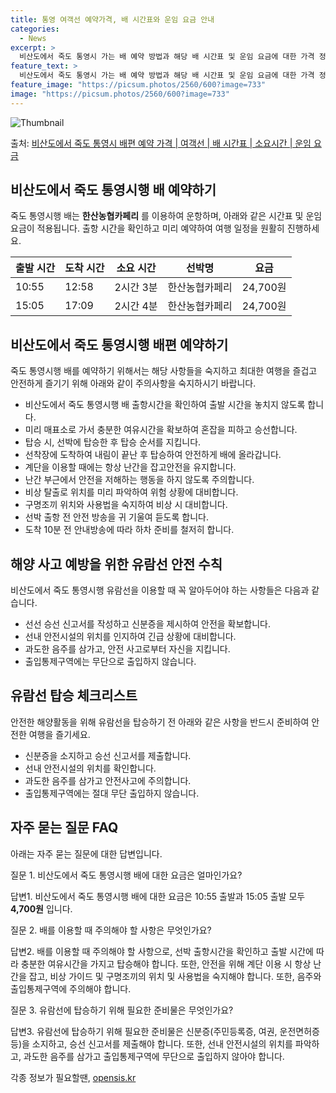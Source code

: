 ```yaml
---
title: 통영 여객선 예약가격, 배 시간표와 운임 요금 안내
categories:
  - News
excerpt: >
  비산도에서 죽도 통영시 가는 배 예약 방법과 해당 배 시간표 및 운임 요금에 대한 가격 정보를 안내 드리겠습니다. 안전하고 재밋는 죽도 통영시행 여행을 위해 아래 정보 참고하시기 바랍니다. 죽도 통영시행 배편 예약하기 👈 클릭비산도에서 죽도 통영시행 배 시간표출발 시간도착 시간소요 시간선박명요금10:5512:582시간 3분한산농협카페리24,700원15:0517:092시간 4분한산농협카페리24,700원죽도 통영시행 배편 예약하기 👈 클릭비산도에서 죽도 통영시행 여객선 탑승 시 이용수칙배를 이용할 때 꼭 알아둬야 할 사항들은 다음과 같습니다:1) 비산도에서 죽도 통영시행 배 출항시간을 확인하여 출발 시간을 놓치지 않도록 합니다.2) 미리 매표소로 가서 충분한 여유시간을 확보하여 혼잡을 피하고 승선합니다.3)..
feature_text: >
  비산도에서 죽도 통영시 가는 배 예약 방법과 해당 배 시간표 및 운임 요금에 대한 가격 정보를 안내 드리겠습니다. 안전하고 재밋는 죽도 통영시행 여행을 위해 아래 정보 참고하시기 바랍니다. 죽도 통영시행 배편 예약하기 👈 클릭비산도에서 죽도 통영시행 배 시간표출발 시간도착 시간소요 시간선박명요금10:5512:582시간 3분한산농협카페리24,700원15:0517:092시간 4분한산농협카페리24,700원죽도 통영시행 배편 예약하기 👈 클릭비산도에서 죽도 통영시행 여객선 탑승 시 이용수칙배를 이용할 때 꼭 알아둬야 할 사항들은 다음과 같습니다:1) 비산도에서 죽도 통영시행 배 출항시간을 확인하여 출발 시간을 놓치지 않도록 합니다.2) 미리 매표소로 가서 충분한 여유시간을 확보하여 혼잡을 피하고 승선합니다.3)..
feature_image: "https://picsum.photos/2560/600?image=733"
image: "https://picsum.photos/2560/600?image=733"
---
```


![Thumbnail](https://img1.daumcdn.net/thumb/R800x0/?scode=mtistory2&fname=https%3A%2F%2Fblog.kakaocdn.net%2Fdn%2FPvhop%2FbtsHB32dSx1%2FkkZk1bSQojOuDPDJCrxJQk%2Fimg.webp)

<p>출처: <a href="https://opensis.kr/entry/%EB%B9%84%EC%82%B0%EB%8F%84%EC%97%90%EC%84%9C-%EC%A3%BD%EB%8F%84-%ED%86%B5%EC%98%81%EC%8B%9C-%EB%B0%B0%ED%8E%B8-%EC%98%88%EC%95%BD-%EA%B0%80%EA%B2%A9-%EC%97%AC%EA%B0%9D%EC%84%A0-%EB%B0%B0-%EC%8B%9C%EA%B0%84%ED%91%9C-%EC%86%8C%EC%9A%94%EC%8B%9C%EA%B0%84-%EC%9A%B4%EC%9E%84-%EC%9A%94%EA%B8%88" rel="dofollow">비산도에서 죽도 통영시 배편 예약 가격 | 여객선 | 배 시간표 | 소요시간 | 운임 요금</a> </p>

## 비산도에서 죽도 통영시행 배 예약하기

죽도 통영시행 배는 **한산농협카페리** 를 이용하여 운항하며, 아래와 같은 시간표 및 운임 요금이 적용됩니다. 출항 시간을 확인하고 미리
예약하여 여행 일정을 원활히 진행하세요.

**출발 시간** | **도착 시간** | **소요 시간** | **선박명** | **요금**  
---|---|---|---|---  
10:55 | 12:58 | 2시간 3분 | 한산농협카페리 | 24,700원  
15:05 | 17:09 | 2시간 4분 | 한산농협카페리 | 24,700원  
  
## 비산도에서 죽도 통영시행 배편 예약하기

죽도 통영시행 배를 예약하기 위해서는 해당 사항들을 숙지하고 최대한 여행을 즐겁고 안전하게 즐기기 위해 아래와 같이 주의사항을 숙지하시기
바랍니다.

  * 비산도에서 죽도 통영시행 배 출항시간을 확인하여 출발 시간을 놓치지 않도록 합니다.
  * 미리 매표소로 가서 충분한 여유시간을 확보하여 혼잡을 피하고 승선합니다.
  * 탑승 시, 선박에 탑승한 후 탑승 순서를 지킵니다.
  * 선착장에 도착하여 내림이 끝난 후 탑승하여 안전하게 배에 올라갑니다.
  * 계단을 이용할 때에는 항상 난간을 잡고안전을 유지합니다.
  * 난간 부근에서 안전을 저해하는 행동을 하지 않도록 주의합니다.
  * 비상 탈출로 위치를 미리 파악하여 위험 상황에 대비합니다.
  * 구명조끼 위치와 사용법을 숙지하여 비상 시 대비합니다.
  * 선박 출항 전 안전 방송을 귀 기울여 듣도록 합니다.
  * 도착 10분 전 안내방송에 따라 하차 준비를 철저히 합니다.

## 해양 사고 예방을 위한 유람선 안전 수칙

비산도에서 죽도 통영시행 유람선을 이용할 때 꼭 알아두어야 하는 사항들은 다음과 같습니다.

  * 선선 승선 신고서를 작성하고 신분증을 제시하여 안전을 확보합니다.
  * 선내 안전시설의 위치를 인지하여 긴급 상황에 대비합니다.
  * 과도한 음주를 삼가고, 안전 사고로부터 자신을 지킵니다.
  * 출입통제구역에는 무단으로 출입하지 않습니다.

## 유람선 탑승 체크리스트

안전한 해양활동을 위해 유람선을 탑승하기 전 아래와 같은 사항을 반드시 준비하여 안전한 여행을 즐기세요.

  * 신분증을 소지하고 승선 신고서를 제출합니다.
  * 선내 안전시설의 위치를 확인합니다.
  * 과도한 음주를 삼가고 안전사고에 주의합니다.
  * 출입통제구역에는 절대 무단 출입하지 않습니다.

## 자주 묻는 질문 FAQ

아래는 자주 묻는 질문에 대한 답변입니다.

질문 1. 비산도에서 죽도 통영시행 배에 대한 요금은 얼마인가요?

답변1. 비산도에서 죽도 통영시행 배에 대한 요금은 10:55 출발과 15:05 출발 모두 **4,700원** 입니다.

질문 2. 배를 이용할 때 주의해야 할 사항은 무엇인가요?

답변2. 배를 이용할 때 주의해야 할 사항으로, 선박 출항시간을 확인하고 출발 시간에 따라 충분한 여유시간을 가지고 탑승해야 합니다. 또한,
안전을 위해 계단 이용 시 항상 난간을 잡고, 비상 가이드 및 구명조끼의 위치 및 사용법을 숙지해야 합니다. 또한, 음주와 출입통제구역에
주의해야 합니다.

질문 3. 유람선에 탑승하기 위해 필요한 준비물은 무엇인가요?

답변3. 유람선에 탑승하기 위해 필요한 준비물은 신분증(주민등록증, 여권, 운전면허증 등)을 소지하고, 승선 신고서를 제출해야 합니다.
또한, 선내 안전시설의 위치를 파악하고, 과도한 음주를 삼가고 출입통제구역에 무단으로 출입하지 않아야 합니다.

 

각종 정보가 필요할땐, <a href="https://opensis.kr" rel="dofollow">opensis.kr</a>


